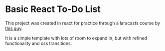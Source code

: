 # Basic React To-Do List

This project was created in react for practice through a laracasts course by [this guy](https://github.com/drehimself).

It is a simple template with lots of room to expand in, but with refined functionality and css transitions.
